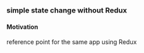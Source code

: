 <h3>simple state change without Redux</h3>

<h4>Motivation</h4>
reference point for the same app using Redux
